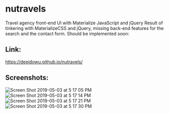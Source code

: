 # nutravels
Travel agency front-end UI with Materialize JavaScript and jQuery
Result of tinkering with MaterializeCSS and jQuery, missing back-end features for the search and the contact form. Should be implemented soon:

## Link:
https://deeidowu.github.io/nutravels/

## Screenshots:

![Screen Shot 2019-05-03 at 5 17 05 PM](https://user-images.githubusercontent.com/38046425/57166187-6449fa00-6dc7-11e9-8f24-5012496ed12a.png)
![Screen Shot 2019-05-03 at 5 17 14 PM](https://user-images.githubusercontent.com/38046425/57166190-657b2700-6dc7-11e9-891a-6d801539f316.png)
![Screen Shot 2019-05-03 at 5 17 21 PM](https://user-images.githubusercontent.com/38046425/57166191-66ac5400-6dc7-11e9-9fe4-e9cbb8fa4618.png)
![Screen Shot 2019-05-03 at 5 17 30 PM](https://user-images.githubusercontent.com/38046425/57166194-69a74480-6dc7-11e9-9574-d287a915bf45.png)
